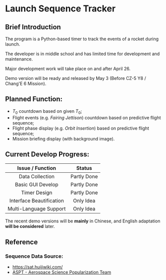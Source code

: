 # Launch Sequence Tracker

## Brief Introduction

The program is a Python-based timer to track the events of a rocket during launch.

The developer is in middle school and has limited time for development and maintenance.

Major development work will take place on and after April 26.

Demo version will be ready and released by May 3 (Before CZ-5 Y8 / Chang'E 6 Mission).

## Planned Function:
- $T_0$ countdown based on given $T_0$;
- Flight events (e.g. *Fairing Jettison*) countdown based on predictive flight sequence;
- Flight phase display (e.g. *Orbit Insertion*) based on predictive flight sequence;
- Mission briefing display (with background image).

## Current Develop Progress:
|Issue / Function|Status|
|:-:|:-:|
|Data Collection|Partly Done|
|Basic GUI Develop|Partly Done|
|Timer Design|Partly Done|
|Interface Beautification|Only Idea|
|Multi-Language Support|Only Idea|

The recent demo versions will be **mainly** in Chinese, and English adaptation **will be considered** later.

## Reference
### Sequence Data Source:
- https://sat.huijiwiki.com/
- [ASPT - Aerospace Science Popularization Team](https://space.bilibili.com/442706857)
